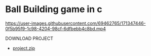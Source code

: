 # Ball Building game in c

https://user-images.githubusercontent.com/69462765/171347446-0f5b95f9-1c98-4204-98cf-6dfbebb4c8bd.mp4

DOWNLOAD PROJECT 

   - [project.zip](https://github.com/vineetkrishnagupta/Ball-Building/files/8811879/project.zip)
